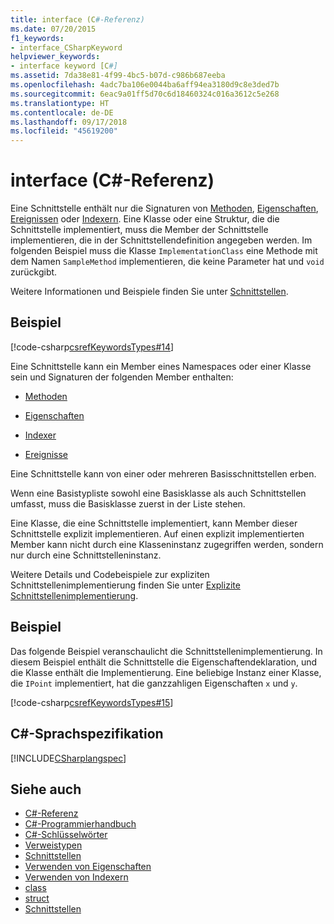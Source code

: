 ```yaml
---
title: interface (C#-Referenz)
ms.date: 07/20/2015
f1_keywords:
- interface_CSharpKeyword
helpviewer_keywords:
- interface keyword [C#]
ms.assetid: 7da38e81-4f99-4bc5-b07d-c986b687eeba
ms.openlocfilehash: 4adc7ba106e0044ba6aff94ea3180d9c8e3ded7b
ms.sourcegitcommit: 6eac9a01ff5d70c6d18460324c016a3612c5e268
ms.translationtype: HT
ms.contentlocale: de-DE
ms.lasthandoff: 09/17/2018
ms.locfileid: "45619200"
---
```

# <a name="interface-c-reference"></a>interface (C#-Referenz)

Eine Schnittstelle enthält nur die Signaturen von [Methoden](../../programming-guide/classes-and-structs/methods.md), [Eigenschaften](../../programming-guide/classes-and-structs/properties.md), [Ereignissen](../../programming-guide/events/index.md) oder [Indexern](../../programming-guide/indexers/index.md). Eine Klasse oder eine Struktur, die die Schnittstelle implementiert, muss die Member der Schnittstelle implementieren, die in der Schnittstellendefinition angegeben werden. Im folgenden Beispiel muss die Klasse `ImplementationClass` eine Methode mit dem Namen `SampleMethod` implementieren, die keine Parameter hat und `void` zurückgibt.

Weitere Informationen und Beispiele finden Sie unter [Schnittstellen](../../programming-guide/interfaces/index.md).

## <a name="example"></a>Beispiel

[!code-csharp[csrefKeywordsTypes#14](~/samples/snippets/csharp/VS_Snippets_VBCSharp/csrefKeywordsTypes/CS/keywordsTypes.cs#14)]

Eine Schnittstelle kann ein Member eines Namespaces oder einer Klasse sein und Signaturen der folgenden Member enthalten:

- [Methoden](../../programming-guide/classes-and-structs/methods.md)

- [Eigenschaften](../../programming-guide/classes-and-structs/using-properties.md)

- [Indexer](../../programming-guide/indexers/using-indexers.md)

- [Ereignisse](event.md)

Eine Schnittstelle kann von einer oder mehreren Basisschnittstellen erben.

Wenn eine Basistypliste sowohl eine Basisklasse als auch Schnittstellen umfasst, muss die Basisklasse zuerst in der Liste stehen.

Eine Klasse, die eine Schnittstelle implementiert, kann Member dieser Schnittstelle explizit implementieren. Auf einen explizit implementierten Member kann nicht durch eine Klasseninstanz zugegriffen werden, sondern nur durch eine Schnittstelleninstanz.

Weitere Details und Codebeispiele zur expliziten Schnittstellenimplementierung finden Sie unter [Explizite Schnittstellenimplementierung](../../programming-guide/interfaces/explicit-interface-implementation.md).

## <a name="example"></a>Beispiel

Das folgende Beispiel veranschaulicht die Schnittstellenimplementierung. In diesem Beispiel enthält die Schnittstelle die Eigenschaftendeklaration, und die Klasse enthält die Implementierung. Eine beliebige Instanz einer Klasse, die `IPoint` implementiert, hat die ganzzahligen Eigenschaften `x` und `y`.

[!code-csharp[csrefKeywordsTypes#15](~/samples/snippets/csharp/VS_Snippets_VBCSharp/csrefKeywordsTypes/CS/keywordsTypes.cs#15)]

## <a name="c-language-specification"></a>C#-Sprachspezifikation

[!INCLUDE[CSharplangspec](~/includes/csharplangspec-md.md)]

## <a name="see-also"></a>Siehe auch

- [C#-Referenz](../../../csharp/language-reference/index.md)  
- [C#-Programmierhandbuch](../../programming-guide/index.md)  
- [C#-Schlüsselwörter](index.md)  
- [Verweistypen](reference-types.md)  
- [Schnittstellen](../../programming-guide/interfaces/index.md)  
- [Verwenden von Eigenschaften](../../programming-guide/classes-and-structs/using-properties.md)  
- [Verwenden von Indexern](../../programming-guide/indexers/using-indexers.md)  
- [class](class.md)  
- [struct](struct.md)  
- [Schnittstellen](../../programming-guide/interfaces/index.md)
